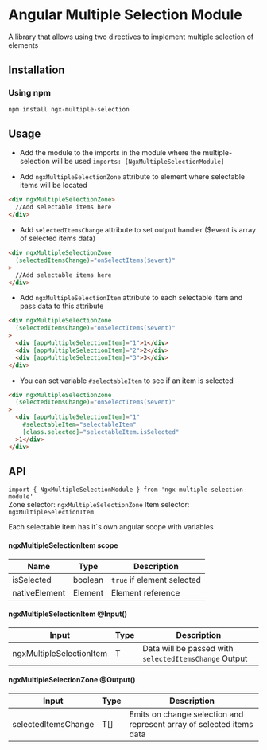 # Angular Multiple Selection Module
A library that allows using two directives to implement multiple selection of elements

## Installation

### Using npm
```
npm install ngx-multiple-selection
```

## Usage
* Add the module to the imports in the module where the multiple-selection will be used `imports: [NgxMultipleSelectionModule]`

* Add `ngxMultipleSelectionZone` attribute to element where selectable items will be located
```html
<div ngxMultipleSelectionZone>
  //Add selectable items here
</div>
```

* Add `selectedItemsChange` attribute to set output handler ($event is array of selected items data)
```html
<div ngxMultipleSelectionZone
  (selectedItemsChange)="onSelectItems($event)"
>
  //Add selectable items here
</div>
```

* Add `ngxMultipleSelectionItem` attribute to each selectable item and pass data to this attribute
```html
<div ngxMultipleSelectionZone
  (selectedItemsChange)="onSelectItems($event)"
>
  <div [appMultipleSelectionItem]="1">1</div>
  <div [appMultipleSelectionItem]="2">2</div>
  <div [appMultipleSelectionItem]="3">3</div>
</div>
```

* You can set variable `#selectableItem` to see if an item is selected
```html
<div ngxMultipleSelectionZone
  (selectedItemsChange)="onSelectItems($event)"
>
  <div [appMultipleSelectionItem]="1"
    #selectableItem="selectableItem"
    [class.selected]="selectableItem.isSelected"
  >1</div>
</div>
```

## API
`import { NgxMultipleSelectionModule } from 'ngx-multiple-selection-module'`<br>
Zone selector: `ngxMultipleSelectionZone`
Item selector: `ngxMultipleSelectionItem`

Each selectable item has it`s own angular scope with variables
#### ngxMultipleSelectionItem scope
| Name          | Type    | Description                |
| ------------- | ------- | -------------------------- |
| isSelected    | boolean | `true` if element selected |
| nativeElement | Element | Element reference          |

#### ngxMultipleSelectionItem @Input()
| Input                    | Type | Description                                           |
| ------------------------ | ---- | ----------------------------------------------------- |
| ngxMultipleSelectionItem | T    | Data will be passed with `selectedItemsChange` Output |

#### ngxMultipleSelectionZone @Output()
| Input               | Type | Description                                                          |
| ------------------- | ---- | -------------------------------------------------------------------- |
| selectedItemsChange | T[]  | Emits on change selection and represent array of selected items data |
